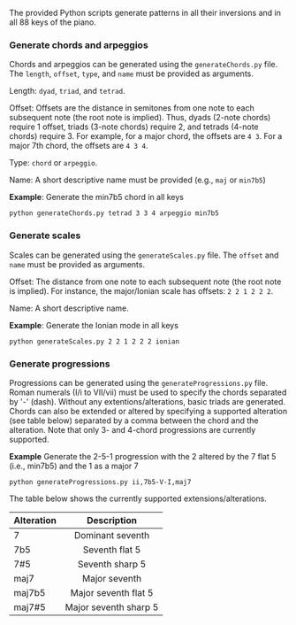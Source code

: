 The provided Python scripts generate patterns in all their inversions and in all 88 keys of the piano.

### Generate chords and arpeggios

Chords and arpeggios can be generated using the `generateChords.py` file. The `length`, `offset`, `type`, and `name` must be provided as arguments.

Length: `dyad`, `triad`, and `tetrad`. 

Offset: Offsets are the distance in semitones from one note to each subsequent note (the root note is implied). Thus, dyads (2-note chords) require 1 offset, triads (3-note chords) require 2, and tetrads (4-note chords) require 3. For example, for a major chord, the offsets are `4 3`. For a major 7th chord, the offsets are `4 3 4`.

Type: `chord` or `arpeggio`.

Name: A short descriptive name must be provided (e.g., `maj` or `min7b5`)

**Example**: Generate the min7b5 chord in all keys

``
python generateChords.py tetrad 3 3 4 arpeggio min7b5
``

### Generate scales

Scales can be generated using the `generateScales.py` file. The `offset` and `name` must be provided as arguments.

Offset: The distance from one note to each subsequent note (the root note is implied). For instance, the major/Ionian scale has offsets: `2 2 1 2 2 2`.

Name: A short descriptive name.

**Example**: Generate the Ionian mode in all keys

``
python generateScales.py 2 2 1 2 2 2 ionian
``

### Generate progressions

Progressions can be generated using the `generateProgressions.py` file. Roman numerals (I/i to VII/vii) must be used to specify the chords separated by '-' (dash). Without any extentions/alterations, basic triads are generated. Chords can also be extended or altered by specifying a supported alteration (see table below) separated by a comma between the chord and the alteration. Note that only 3- and 4-chord progressions are currently supported.

**Example** Generate the 2-5-1 progression with the 2 altered by the 7 flat 5 (i.e., min7b5) and the 1 as a major 7

``
python generateProgressions.py ii,7b5-V-I,maj7
``

The table below shows the currently supported extensions/alterations.

| Alteration        | Description | 
| ------------- |:-------------:| 
| 7      | Dominant seventh | 
| 7b5      | Seventh flat 5      | 
| 7#5 | Seventh sharp 5      | 
| maj7 | Major seventh |
| maj7b5 | Major seventh flat 5 |
| maj7#5 | Major seventh sharp 5 |

